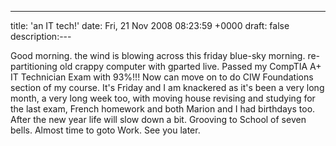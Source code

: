 ---
title: 'an IT tech!'
date: Fri, 21 Nov 2008 08:23:59 +0000
draft: false
description:---

Good morning. the wind is blowing across this friday blue-sky morning. re-partitioning old crappy computer with gparted live. Passed my CompTIA A+ IT Technician Exam with 93%!!! Now can move on to do CIW Foundations section of my course. It's Friday and I am knackered as it's been a very long month, a very long week too, with moving house revising and studying for the last exam, French homework and both Marion and I had birthdays too. After the new year life will slow down a bit. Grooving to School of seven bells. Almost time to goto Work. See you later.
